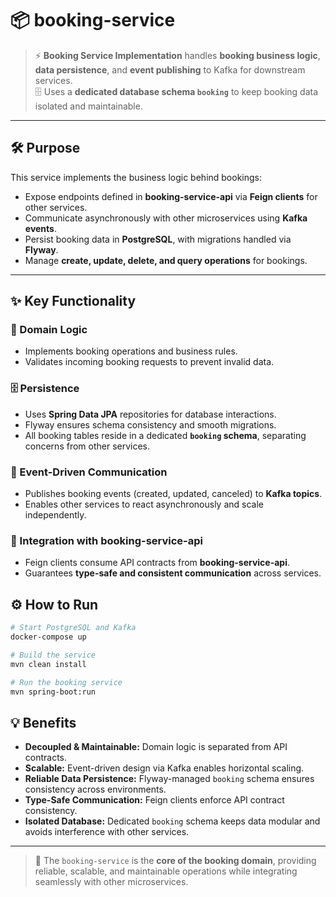 # 📦 booking-service

> ⚡ **Booking Service Implementation** handles **booking business logic**, **data persistence**, and **event publishing** to Kafka for downstream services.  
> 🗄️ Uses a **dedicated database schema `booking`** to keep booking data isolated and maintainable.

---

## 🛠️ Purpose

This service implements the business logic behind bookings:

- Expose endpoints defined in **booking-service-api** via **Feign clients** for other services.
- Communicate asynchronously with other microservices using **Kafka events**.
- Persist booking data in **PostgreSQL**, with migrations handled via **Flyway**.
- Manage **create, update, delete, and query operations** for bookings.

---

## ✨ Key Functionality

### 🧩 Domain Logic
- Implements booking operations and business rules.
- Validates incoming booking requests to prevent invalid data.

### 🗄️ Persistence
- Uses **Spring Data JPA** repositories for database interactions.
- Flyway ensures schema consistency and smooth migrations.
- All booking tables reside in a dedicated **`booking` schema**, separating concerns from other services.

### 🚀 Event-Driven Communication
- Publishes booking events (created, updated, canceled) to **Kafka topics**.
- Enables other services to react asynchronously and scale independently.

### 🔗 Integration with booking-service-api
- Feign clients consume API contracts from **booking-service-api**.
- Guarantees **type-safe and consistent communication** across services.

## ⚙️ How to Run

```bash
# Start PostgreSQL and Kafka
docker-compose up

# Build the service
mvn clean install

# Run the booking service
mvn spring-boot:run
```

## 💡 Benefits

- **Decoupled & Maintainable:** Domain logic is separated from API contracts.
- **Scalable:** Event-driven design via Kafka enables horizontal scaling.
- **Reliable Data Persistence:** Flyway-managed `booking` schema ensures consistency across environments.
- **Type-Safe Communication:** Feign clients enforce API contract consistency.
- **Isolated Database:** Dedicated `booking` schema keeps data modular and avoids interference with other services.

---

> 🚀 The `booking-service` is the **core of the booking domain**, providing reliable, scalable, and maintainable operations while integrating seamlessly with other microservices.
